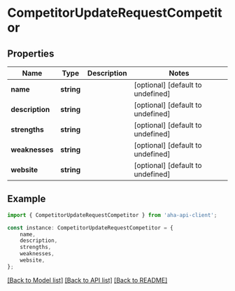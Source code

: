 # CompetitorUpdateRequestCompetitor


## Properties

Name | Type | Description | Notes
------------ | ------------- | ------------- | -------------
**name** | **string** |  | [optional] [default to undefined]
**description** | **string** |  | [optional] [default to undefined]
**strengths** | **string** |  | [optional] [default to undefined]
**weaknesses** | **string** |  | [optional] [default to undefined]
**website** | **string** |  | [optional] [default to undefined]

## Example

```typescript
import { CompetitorUpdateRequestCompetitor } from 'aha-api-client';

const instance: CompetitorUpdateRequestCompetitor = {
    name,
    description,
    strengths,
    weaknesses,
    website,
};
```

[[Back to Model list]](../README.md#documentation-for-models) [[Back to API list]](../README.md#documentation-for-api-endpoints) [[Back to README]](../README.md)
